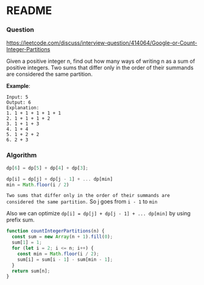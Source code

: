 # README

### Question

https://leetcode.com/discuss/interview-question/414064/Google-or-Count-Integer-Partitions

Given a positive integer n, find out how many ways of writing n as a sum of positive integers. Two sums that differ only in the order of their summands are considered the same partition.

**Example**:

```
Input: 5
Output: 6
Explanation:
1. 1 + 1 + 1 + 1 + 1
2. 1 + 1 + 1 + 2
3. 1 + 1 + 3
4. 1 + 4
5. 1 + 2 + 2
6. 2 + 3
```

### Algorithm

```js
dp[6] = dp[5] + dp[4] + dp[3];
```

```js
dp[i] = dp[j] + dp[j - 1] + ... dp[min]
min = Math.floor(i / 2)
```

`Two sums that differ only in the order of their summands are considered the same partition.` So j goes from `i - 1` to `min`

Also we can optimize `dp[i] = dp[j] + dp[j - 1] + ... dp[min]` by using prefix sum.

```js
function countIntegerPartitions(n) {
  const sum = new Array(n + 1).fill(0);
  sum[1] = 1;
  for (let i = 2; i <= n; i++) {
    const min = Math.floor(i / 2);
    sum[i] = sum[i - 1] - sum[min - 1];
  }
  return sum[n];
}
```

